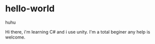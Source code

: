 # hello-world
huhu

Hi there, i'm learning C# and i use unity.
I'm a total beginer any help is welcome.
